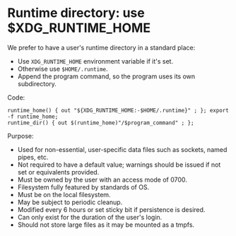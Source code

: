 # Runtime directory: use $XDG_RUNTIME_HOME

We prefer to have a user's runtime directory in a standard place:

  * Use `XDG_RUNTIME_HOME` environment variable if it's set.
  * Otherwise use `$HOME/.runtime`.
  * Append the program command, so the program uses its own subdirectory.

Code:

    runtime_home() { out "${XDG_RUNTIME_HOME:-$HOME/.runtime}" ; }; export -f runtime_home;
    runtime_dir() { out $(runtime_home)"/$program_command" ; };

Purpose:

  * Used for non-essential, user-specific data files such as sockets, named pipes, etc.
  * Not required to have a default value; warnings should be issued if not set or equivalents provided.
  * Must be owned by the user with an access mode of 0700.
  * Filesystem fully featured by standards of OS.
  * Must be on the local filesystem.
  * May be subject to periodic cleanup.
  * Modified every 6 hours or set sticky bit if persistence is desired.
  * Can only exist for the duration of the user's login.
  * Should not store large files as it may be mounted as a tmpfs.

